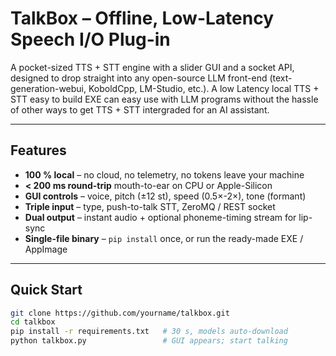 # TalkBox – Offline, Low-Latency Speech I/O Plug-in

A pocket-sized TTS + STT engine with a slider GUI and a socket API, designed to drop straight into any open-source LLM front-end (text-generation-webui, KoboldCpp, LM-Studio, etc.).  A low Latency local TTS + STT easy to build EXE can easy use with LLM programs without the hassle of other ways to get TTS + STT intergraded for an AI assistant.

---

## Features
- **100 % local** – no cloud, no telemetry, no tokens leave your machine  
- **&lt; 200 ms round-trip** mouth-to-ear on CPU or Apple-Silicon  
- **GUI controls** – voice, pitch (±12 st), speed (0.5×-2×), tone (formant)  
- **Triple input** – type, push-to-talk STT, ZeroMQ / REST socket  
- **Dual output** – instant audio + optional phoneme-timing stream for lip-sync  
- **Single-file binary** – `pip install` once, or run the ready-made EXE / AppImage  

---

## Quick Start
```bash
git clone https://github.com/yourname/talkbox.git
cd talkbox
pip install -r requirements.txt   # 30 s, models auto-download
python talkbox.py                 # GUI appears; start talking
